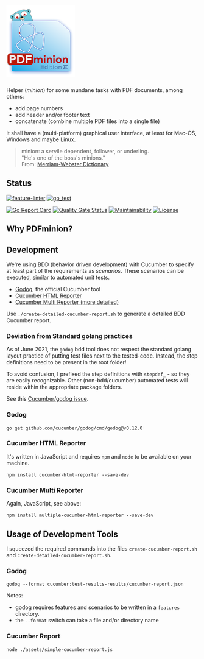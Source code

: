 # ![PDFminion](PDFminion-logo.png)


Helper (_minion_) for some mundane tasks with PDF documents, among others:

* add page numbers
* add header and/or footer text
* concatenate (combine multiple PDF files into a single file)

It shall have a (multi-platform) graphical user interface, at least for Mac-OS, Windows and maybe Linux.

>  minion: a servile dependent, follower, or underling.<br> 
> "He's one of the boss's minions."<br>
> From: [Merriam-Webster Dictionary](https://www.merriam-webster.com/dictionary/minion)

## Status
[![feature-linter](https://github.com/gernotstarke/PDFminion/actions/workflows/feature-linter.yml/badge.svg)](https://github.com/gernotstarke/PDFminion/actions/workflows/feature-linter.yml)
[![go_test](https://github.com/gernotstarke/PDFminion/actions/workflows/go_test.yml/badge.svg)](https://github.com/gernotstarke/PDFminion/actions/workflows/go_test.yml)

[![Go Report Card](https://goreportcard.com/badge/github.com/gernotstarke/PDFminion)](https://goreportcard.com/report/github.com/gernotstarke/PDFminion)
[![Quality Gate Status](https://sonarcloud.io/api/project_badges/measure?project=gernotstarke_PDFminion&metric=alert_status)](https://sonarcloud.io/dashboard?id=gernotstarke_PDFminion)
[![Maintainability](https://api.codeclimate.com/v1/badges/c481ef8142826f71ff65/maintainability)](https://codeclimate.com/github/gernotstarke/PDFminion/maintainability)
[![License](https://img.shields.io/badge/License-Apache%202.0-blue.svg)](https://opensource.org/licenses/Apache-2.0)

## Why PDFminion? 


## Development

We're using BDD (behavior driven development) with Cucumber to specify at least part of the requirements as _scenarios_.
These scenarios can be executed, similar to automated unit tests.

* [Godog](https://github.com/cucumber/godog), the official Cucumber tool
* [Cucumber HTML Reporter](https://www.npmjs.com/package/cucumber-html-reporter)
* [Cucumber Multi Reporter (more detailed)](https://github.com/wswebcreation/multiple-cucumber-html-reporter)

Use `./create-detailed-cucumber-report.sh` to generate a detailed BDD Cucumber report.

### Deviation from Standard golang practices
As of June 2021, the `godog` bdd tool does not respect the standard golang layout practice
of putting test files next to the tested-code.
Instead, the step definitions need to be present in the root folder!

To avoid confusion, I prefixed the step definitions with `stepdef_` - so they are easily recognizable.
Other (non-bdd/cucumber) automated tests will reside within the appropriate package folders.

See this [Cucumber/godog issue](https://github.com/cucumber/godog/issues/373).

### Godog
 
````shell
go get github.com/cucumber/godog/cmd/godog@v0.12.0
````
### Cucumber HTML Reporter

It's written in JavaScript and requires `npm` and `node` to be available on your machine.

```shell
npm install cucumber-html-reporter --save-dev
```

### Cucumber Multi Reporter

Again, JavaScript, see above:

```shell
npm install multiple-cucumber-html-reporter --save-dev
```


## Usage of Development Tools

I squeezed the required commands into the files `create-cucumber-report.sh`
and `create-detailed-cucumber-report.sh`.

### Godog

```shell
godog --format cucumber:test-results-results/cucumber-report.json
```

Notes: 

* godog requires features and scenarios to be written in a `features` directory.
* the `--format` switch can take a file and/or directory name


### Cucumber Report

```shell
node ./assets/simple-cucumber-report.js
```

